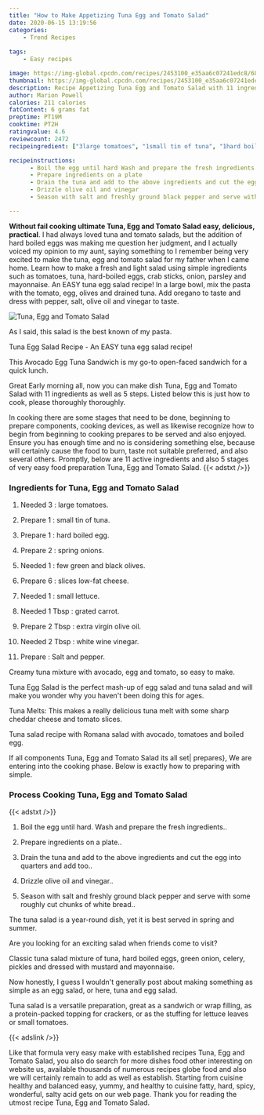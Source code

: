 ```yaml
---
title: "How to Make Appetizing Tuna Egg and Tomato Salad"
date: 2020-06-15 13:19:56
categories:
    - Trend Recipes
    
tags:
    - Easy recipes

image: https://img-global.cpcdn.com/recipes/2453100_e35aa6c07241edc8/680x482cq70/tuna-egg-and-tomato-salad-recipe-main-photo.jpg
thumbnail: https://img-global.cpcdn.com/recipes/2453100_e35aa6c07241edc8/350x250cq70/tuna-egg-and-tomato-salad-recipe-main-photo.jpg
description: Recipe Appetizing Tuna Egg and Tomato Salad with 11 ingredients and 5 stages of easy cooking.
author: Marion Powell
calories: 211 calories
fatContent: 6 grams fat
preptime: PT19M
cooktime: PT2H
ratingvalue: 4.6
reviewcount: 2472
recipeingredient: ["3large tomatoes", "1small tin of tuna", "1hard boiled egg", "2spring onions", "1few green and black olives", "6slices lowfat cheese", "1small lettuce", "1 Tbspgrated carrot", "2 Tbspextra virgin olive oil", "2 Tbspwhite wine vinegar", "Salt and pepper"]

recipeinstructions: 
      - Boil the egg until hard Wash and prepare the fresh ingredients 
      - Prepare ingredients on a plate 
      - Drain the tuna and add to the above ingredients and cut the egg into quarters and add too 
      - Drizzle olive oil and vinegar 
      - Season with salt and freshly ground black pepper and serve with some roughly cut chunks of white bread

---
```




**Without fail cooking ultimate Tuna, Egg and Tomato Salad easy, delicious, practical**. I had always loved tuna and tomato salads, but the addition of hard boiled eggs was making me question her judgment, and I actually voiced my opinion to my aunt, saying something to I remember being very excited to make the tuna, egg and tomato salad for my father when I came home. Learn how to make a fresh and light salad using simple ingredients such as tomatoes, tuna, hard-boiled eggs, crab sticks, onion, parsley and mayonnaise. An EASY tuna egg salad recipe! In a large bowl, mix the pasta with the tomato, egg, olives and drained tuna. Add oregano to taste and dress with pepper, salt, olive oil and vinegar to taste.


![Tuna, Egg and Tomato Salad](https://img-global.cpcdn.com/recipes/2453100_e35aa6c07241edc8/680x482cq70/tuna-egg-and-tomato-salad-recipe-main-photo.jpg "Tuna, Egg and Tomato Salad")



As I said, this salad is the best known of my pasta.

Tuna Egg Salad Recipe - An EASY tuna egg salad recipe!

This Avocado Egg Tuna Sandwich is my go-to open-faced sandwich for a quick lunch.


Great Early morning all, now you can make dish Tuna, Egg and Tomato Salad with 11 ingredients as well as 5 steps. Listed below this is just how to cook, please thoroughly thoroughly.

In cooking there are some stages that need to be done, beginning to prepare components, cooking devices, as well as likewise recognize how to begin from beginning to cooking prepares to be served and also enjoyed. Ensure you has enough time and no is considering something else, because will certainly cause the food to burn, taste not suitable preferred, and also several others. Promptly, below are 11 active ingredients and also 5 stages of very easy food preparation Tuna, Egg and Tomato Salad.
{{< adstxt />}}

### Ingredients for Tuna, Egg and Tomato Salad


1. Needed 3 : large tomatoes.

1. Prepare 1 : small tin of tuna.

1. Prepare 1 : hard boiled egg.

1. Prepare 2 : spring onions.

1. Needed 1 : few green and black olives.

1. Prepare 6 : slices low-fat cheese.

1. Needed 1 : small lettuce.

1. Needed 1 Tbsp : grated carrot.

1. Prepare 2 Tbsp : extra virgin olive oil.

1. Needed 2 Tbsp : white wine vinegar.

1. Prepare  : Salt and pepper.


Creamy tuna mixture with avocado, egg and tomato, so easy to make.

Tuna Egg Salad is the perfect mash-up of egg salad and tuna salad and will make you wonder why you haven&#39;t been doing this for ages.

Tuna Melts: This makes a really delicious tuna melt with some sharp cheddar cheese and tomato slices.

Tuna salad recipe with Romana salad with avocado, tomatoes and boiled egg.


If all components Tuna, Egg and Tomato Salad its all set| prepares}, We are entering into the cooking phase. Below is exactly how to preparing with simple.

### Process Cooking Tuna, Egg and Tomato Salad

{{< adstxt />}}


1. Boil the egg until hard. Wash and prepare the fresh ingredients..



1. Prepare ingredients on a plate..



1. Drain the tuna and add to the above ingredients and cut the egg into quarters and add too..



1. Drizzle olive oil and vinegar..



1. Season with salt and freshly ground black pepper and serve with some roughly cut chunks of white bread..




The tuna salad is a year-round dish, yet it is best served in spring and summer.

Are you looking for an exciting salad when friends come to visit?

Classic tuna salad mixture of tuna, hard boiled eggs, green onion, celery, pickles and dressed with mustard and mayonnaise.

Now honestly, I guess I wouldn&#39;t generally post about making something as simple as an egg salad, or here, tuna and egg salad.

Tuna salad is a versatile preparation, great as a sandwich or wrap filling, as a protein-packed topping for crackers, or as the stuffing for lettuce leaves or small tomatoes.


{{< adslink />}}

Like that formula very easy make with established recipes Tuna, Egg and Tomato Salad, you also do search for more dishes food other interesting on website us, available thousands of numerous recipes globe food and also we will certainly remain to add as well as establish. Starting from cuisine healthy and balanced easy, yummy, and healthy to cuisine fatty, hard, spicy, wonderful, salty acid gets on our web page. Thank you for reading the utmost recipe Tuna, Egg and Tomato Salad.
